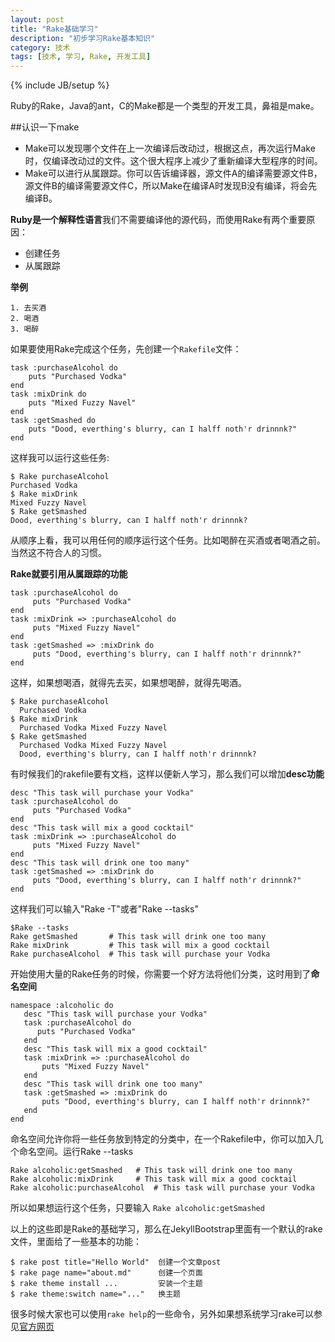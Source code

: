 ```yaml
---
layout: post
title: "Rake基础学习"
description: "初步学习Rake基本知识"
category: 技术
tags: [技术, 学习, Rake, 开发工具]
---
```

{% include JB/setup %}

Ruby的Rake，Java的ant，C的Make都是一个类型的开发工具，鼻祖是make。

##认识一下make

- Make可以发现哪个文件在上一次编译后改动过，根据这点，再次运行Make时，仅编译改动过的文件。这个很大程序上减少了重新编译大型程序的时间。
- Make可以进行从属跟踪。你可以告诉编译器，源文件A的编译需要源文件B，源文件B的编译需要源文件C，所以Make在编译A时发现B没有编译，将会先编译B。

**Ruby是一个解释性语言**我们不需要编译他的源代码，而使用Rake有两个重要原因：
- 创建任务
- 从属跟踪

**举例**

    1. 去买酒
    2. 喝酒
    3. 喝醉

如果要使用Rake完成这个任务，先创建一个`Rakefile`文件：

    task :purchaseAlcohol do    
        puts "Purchased Vodka"  
    end  
    task :mixDrink do    
        puts "Mixed Fuzzy Navel"
    end  
    task :getSmashed do    
        puts "Dood, everthing's blurry, can I halff noth'r drinnnk?"  
    end 

这样我可以运行这些任务:

    $ Rake purchaseAlcohol   
    Purchased Vodka  
    $ Rake mixDrink   
    Mixed Fuzzy Navel  
    $ Rake getSmashed   
    Dood, everthing's blurry, can I halff noth'r drinnnk? 

从顺序上看，我可以用任何的顺序运行这个任务。比如喝醉在买酒或者喝酒之前。当然这不符合人的习惯。

**Rake就要引用从属跟踪的功能**

    task :purchaseAlcohol do    
         puts "Purchased Vodka"  
    end  
    task :mixDrink => :purchaseAlcohol do    
         puts "Mixed Fuzzy Navel"
    end
    task :getSmashed => :mixDrink do    
         puts "Dood, everthing's blurry, can I halff noth'r drinnnk?"  
    end 

这样，如果想喝酒，就得先去买，如果想喝醉，就得先喝酒。

    $ Rake purchaseAlcohol   
      Purchased Vodka  
    $ Rake mixDrink           
      Purchased Vodka Mixed Fuzzy Navel  
    $ Rake getSmashed   
      Purchased Vodka Mixed Fuzzy Navel   
      Dood, everthing's blurry, can I halff noth'r drinnnk? 

有时候我们的rakefile要有文档，这样以便新人学习，那么我们可以增加**desc功能**

    desc "This task will purchase your Vodka"  
    task :purchaseAlcohol do    
         puts "Purchased Vodka"  
    end  
    desc "This task will mix a good cocktail"  
    task :mixDrink => :purchaseAlcohol do    
         puts "Mixed Fuzzy Navel"  
    end  
    desc "This task will drink one too many"  
    task :getSmashed => :mixDrink do    
         puts "Dood, everthing's blurry, can I halff noth'r drinnnk?"  
    end 

这样我们可以输入"Rake -T"或者"Rake --tasks"

    $Rake --tasks   
    Rake getSmashed       # This task will drink one too many   
    Rake mixDrink         # This task will mix a good cocktail   
    Rake purchaseAlcohol  # This task will purchase your Vodka 

开始使用大量的Rake任务的时候，你需要一个好方法将他们分类，这时用到了**命名空间**

    namespace :alcoholic do    
       desc "This task will purchase your Vodka"    
       task :purchaseAlcohol do     
          puts "Purchased Vodka"   
       end    
       desc "This task will mix a good cocktail"    
       task :mixDrink => :purchaseAlcohol do      
           puts "Mixed Fuzzy Navel"    
       end   
       desc "This task will drink one too many"    
       task :getSmashed => :mixDrink do      
           puts "Dood, everthing's blurry, can I halff noth'r drinnnk?"    
       end  
    end 

命名空间允许你将一些任务放到特定的分类中，在一个Rakefile中，你可以加入几个命名空间。运行Rake --tasks

    Rake alcoholic:getSmashed   # This task will drink one too many 
    Rake alcoholic:mixDrink     # This task will mix a good cocktail 
    Rake alcoholic:purchaseAlcohol  # This task will purchase your Vodka 

所以如果想运行这个任务，只要输入 `Rake alcoholic:getSmashed`

以上的这些即是Rake的基础学习，那么在JekyllBootstrap里面有一个默认的rake文件，里面给了一些基本的功能：

    $ rake post title="Hello World"  创建一个文章post
    $ rake page name="about.md"      创建一个页面
    $ rake theme install ...         安装一个主题
    $ rake theme:switch name="..."   换主题

很多时候大家也可以使用`rake help`的一些命令，另外如果想系统学习rake可以参见[官方网页](http://rake.rubyforge.org/ "rake官网")
